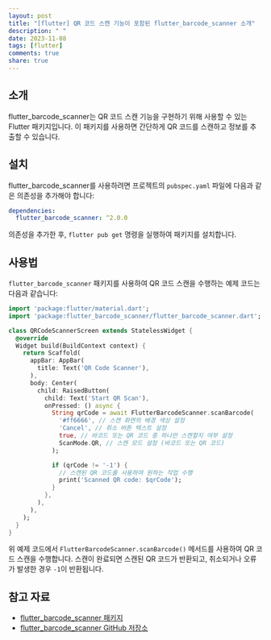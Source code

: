```yaml
---
layout: post
title: "[flutter] QR 코드 스캔 기능이 포함된 flutter_barcode_scanner 소개"
description: " "
date: 2023-11-08
tags: [flutter]
comments: true
share: true
---
```


## 소개
flutter_barcode_scanner는 QR 코드 스캔 기능을 구현하기 위해 사용할 수 있는 Flutter 패키지입니다. 이 패키지를 사용하면 간단하게 QR 코드를 스캔하고 정보를 추출할 수 있습니다.

## 설치
flutter_barcode_scanner를 사용하려면 프로젝트의 `pubspec.yaml` 파일에 다음과 같은 의존성을 추가해야 합니다:

```yaml
dependencies:
  flutter_barcode_scanner: ^2.0.0
```

의존성을 추가한 후, `flutter pub get` 명령을 실행하여 패키지를 설치합니다.

## 사용법
`flutter_barcode_scanner` 패키지를 사용하여 QR 코드 스캔을 수행하는 예제 코드는 다음과 같습니다:

```dart
import 'package:flutter/material.dart';
import 'package:flutter_barcode_scanner/flutter_barcode_scanner.dart';

class QRCodeScannerScreen extends StatelessWidget {
  @override
  Widget build(BuildContext context) {
    return Scaffold(
      appBar: AppBar(
        title: Text('QR Code Scanner'),
      ),
      body: Center(
        child: RaisedButton(
          child: Text('Start QR Scan'),
          onPressed: () async {
            String qrCode = await FlutterBarcodeScanner.scanBarcode(
              '#ff6666', // 스캔 화면의 배경 색상 설정
              'Cancel', // 취소 버튼 텍스트 설정
              true, // 바코드 또는 QR 코드 중 하나만 스캔할지 여부 설정
              ScanMode.QR, // 스캔 모드 설정 (바코드 또는 QR 코드)
            );

            if (qrCode != '-1') {
              // 스캔된 QR 코드를 사용하여 원하는 작업 수행
              print('Scanned QR code: $qrCode');
            }
          },
        ),
      ),
    );
  }
}
```

위 예제 코드에서 `FlutterBarcodeScanner.scanBarcode()` 메서드를 사용하여 QR 코드 스캔을 수행합니다. 스캔이 완료되면 스캔된 QR 코드가 반환되고, 취소되거나 오류가 발생한 경우 `-1`이 반환됩니다.

## 참고 자료
- [flutter_barcode_scanner 패키지](https://pub.dev/packages/flutter_barcode_scanner)
- [flutter_barcode_scanner GitHub 저장소](https://github.com/flutter/flutter_barcode_scanner)